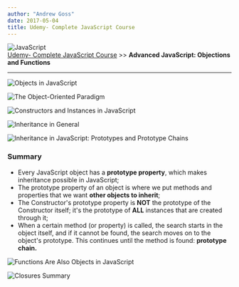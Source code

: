 ```yaml
---
author: "Andrew Goss"
date: 2017-05-04
title: Udemy- Complete JavaScript Course
---
```

![JavaScript](/img/post/javascript.png "JavaScript")<br>
<a href="/2017/udemy--complete-javascript-course/">Udemy- Complete JavaScript Course</a> >> <b>Advanced JavaScript: Objections and Functions</b>
<hr>

![Objects in JavaScript](/img/2017/udemy--complete-javascript-course/js_objects.png "Objects in JavaScript")

![The Object-Oriented Paradigm](/img/2017/udemy--complete-javascript-course/oo_paradigm.png "The Object-Oriented Paradigm")

![Constructors and Instances in JavaScript](/img/2017/udemy--complete-javascript-course/js_constructors_instances.png "Constructors and Instances in JavaScript")

![Inheritance in General](/img/2017/udemy--complete-javascript-course/inheritance.png "Inheritance in General")

![Inheritance in JavaScript: Prototypes and Prototype Chains](/img/2017/udemy--complete-javascript-course/prototypes.png "Inheritance in JavaScript: Prototypes and Prototype Chains")

### Summary

* Every JavaScript object has a <b>prototype property</b>, which makes inheritance possible in JavaScript;
* The prototype property of an object is where we put methods and properties that we want <b>other objects to inherit</b>;
* The Constructor's prototype property is <b>NOT</b> the prototype of the Constructor itself; it's the prototype of <b>ALL</b> instances that are created through it;
* When a certain method (or property) is called, the search starts in the object itself, and if it cannot be found, the search moves on to the object's prototype. This continues until the method is found: <b>prototype chain.</b>

![Functions Are Also Objects in JavaScript](/img/2017/udemy--complete-javascript-course/function_objects.png "Functions Are Also Objects in JavaScript")

![Closures Summary](/img/2017/udemy--complete-javascript-course/closure.png "Closures Summary")
